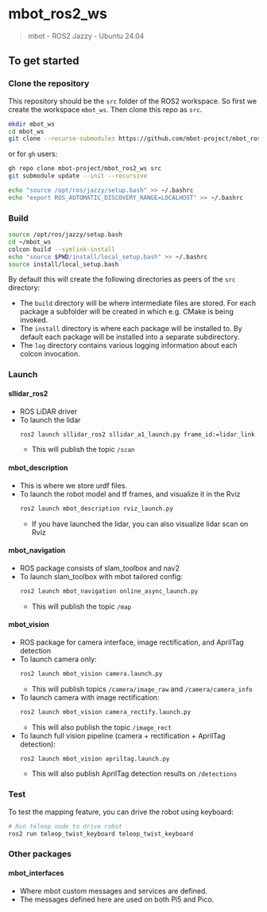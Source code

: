 # mbot_ros2_ws
> mbot - ROS2 Jazzy - Ubuntu 24.04

## To get started
### Clone the repository
This repository should be the `src` folder of the ROS2 workspace. So first we create the workspace `mbot_ws`. Then clone this repo as `src`.
```bash
mkdir mbot_ws
cd mbot_ws
git clone --recurse-submodules https://github.com/mbot-project/mbot_ros2_ws.git src
```
or for `gh` users:
```bash
gh repo clone mbot-project/mbot_ros2_ws src
git submodule update --init --recursive
```
```bash
echo "source /opt/ros/jazzy/setup.bash" >> ~/.bashrc
echo "export ROS_AUTOMATIC_DISCOVERY_RANGE=LOCALHOST" >> ~/.bashrc
```

### Build 
```bash
source /opt/ros/jazzy/setup.bash
cd ~/mbot_ws
colcon build --symlink-install
echo "source $PWD/install/local_setup.bash" >> ~/.bashrc
source install/local_setup.bash
```
By default this will create the following directories as peers of the `src` directory:
- The `build` directory will be where intermediate files are stored. For each package a subfolder will be created in which e.g. CMake is being invoked.
- The `install` directory is where each package will be installed to. By default each package will be installed into a separate subdirectory.
- The `log` directory contains various logging information about each colcon invocation.

### Launch
#### sllidar_ros2
- ROS LiDAR driver
- To launch the lidar
    ```bash
    ros2 launch sllidar_ros2 sllidar_a1_launch.py frame_id:=lidar_link 
    ```
    - This will publish the topic `/scan`
#### mbot_description
- This is where we store urdf files.
- To launch the robot model and tf frames, and visualize it in the Rviz
    ```bash
    ros2 launch mbot_description rviz_launch.py
    ```
    - If you have launched the lidar, you can also visualize lidar scan on Rviz

#### mbot_navigation
- ROS package consists of slam_toolbox and nav2
- To launch slam_toolbox with mbot tailored config:
    ```bash
    ros2 launch mbot_navigation online_async_launch.py
    ```
    - This will publish the topic `/map`

#### mbot_vision
- ROS package for camera interface, image rectification, and AprilTag detection
- To launch camera only:
    ```bash
    ros2 launch mbot_vision camera.launch.py
    ```
    - This will publish topics `/camera/image_raw` and `/camera/camera_info`
- To launch camera with image rectification:
    ```bash
    ros2 launch mbot_vision camera_rectify.launch.py
    ```
    - This will also publish the topic `/image_rect`
- To launch full vision pipeline (camera + rectification + AprilTag detection):
    ```bash
    ros2 launch mbot_vision apriltag.launch.py
    ```
    - This will also publish AprilTag detection results on `/detections`


### Test
To test the mapping feature, you can drive the robot using keyboard:
```bash
# Run teleop node to drive robot
ros2 run teleop_twist_keyboard teleop_twist_keyboard
```

### Other packages
#### mbot_interfaces
- Where mbot custom messages and services are defined.
- The messages defined here are used on both Pi5 and Pico.